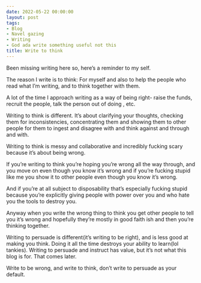 ```yaml
---
date: 2022-05-22 00:00:00
layout: post
tags:
- Blog
- Navel gazing
- Writing
- God ada write something useful not this
title: Write to think
---
```


Been missing writing here so, here’s a reminder to my self.


The reason I write is to think: For myself and also to help the people who read what I’m writing, and to think together with them.


A lot of the time I approach writing as a way of being right- raise the funds, recruit the people, talk the person out of doing , etc.


Writing to think is different. It’s about clarifying your thoughts, checking them for inconsistencies, concentrating them and showing them to other people for them to ingest and disagree with and think against and through and with.


Writing to think is messy and collaborative and incredibly fucking scary because it’s about being wrong.


If you’re writing to think you’re hoping you’re wrong all the way through, and you move on even though you know it’s wrong and if you’re fucking stupid like me you show it to other people even though you know it’s wrong.


And if you’re at all subject to disposability that’s especially fucking stupid because you’re explicitly giving people with power over you and who hate you the tools to destroy you.


Anyway when you write the wrong thing to think you get other people to tell you it’s wrong and hopefully they’re mostly in good faith ish and then you’re thinking together.


Writing to persuade is different(it’s writing to be right), and is less good at making you think. Doing it all the time destroys your ability to learn(lol tankies). Writing to persuade and instruct has value, but it’s not what this blog is for. That comes later.


Write to be wrong, and write to think, don’t write to persuade as your default.


